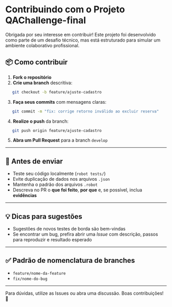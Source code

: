 # Contribuindo com o Projeto QAChallenge-final

Obrigada por seu interesse em contribuir! Este projeto foi desenvolvido como parte de um desafio técnico, mas está estruturado para simular um ambiente colaborativo profissional.

## 📦 Como contribuir

1. **Fork o repositório**
2. **Crie uma branch** descritiva:
```bash
   git checkout -b feature/ajuste-cadastro
```

3. **Faça seus commits** com mensagens claras:

```bash
   git commit -m "fix: corrige retorno inválido ao excluir reserva"
```
4. **Realize o push** da branch:

```bash
   git push origin feature/ajuste-cadastro
```
5. **Abra um Pull Request** para a branch `develop`

---

## 🧪 Antes de enviar

* Teste seu código localmente (`robot tests/`)
* Evite duplicação de dados nos arquivos `.json`
* Mantenha o padrão dos arquivos `.robot`
* Descreva no PR o **que foi feito**, **por que** e, se possível, inclua **evidências**

---

## 💡 Dicas para sugestões

* Sugestões de novos testes de borda são bem-vindas
* Se encontrar um bug, prefira abrir uma *Issue* com descrição, passos para reproduzir e resultado esperado

---

## ✅ Padrão de nomenclatura de branches

* `feature/nome-da-feature`
* `fix/nome-do-bug`

---

Para dúvidas, utilize as Issues ou abra uma discussão. Boas contribuições! 🚀